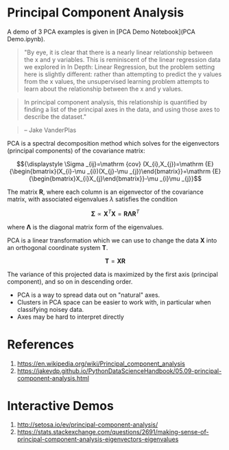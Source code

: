 # Principal Component Analysis

A demo of 3 PCA examples is given in [PCA Demo Notebook](PCA Demo.ipynb).

> "By eye, it is clear that there is a nearly linear relationship between the x and y variables. This is reminiscent of the linear regression data we explored in In Depth: Linear Regression, but the problem setting here is slightly different: rather than attempting to predict the y values from the x values, the unsupervised learning problem attempts to learn about the relationship between the x and y values.

> In principal component analysis, this relationship is quantified by finding a list of the principal axes in the data, and using those axes to describe the dataset."

> – Jake VanderPlas

PCA is a spectral decomposition method which solves for the eigenvectors (principal components) of the covariance matrix:

$${\displaystyle \Sigma _{ij}=\mathrm {cov} (X_{i},X_{j})=\mathrm {E} {\begin{bmatrix}(X_{i}-\mu _{i})(X_{j}-\mu _{j})\end{bmatrix}}=\mathrm {E} {\begin{bmatrix}X_{i}X_{j}\end{bmatrix}}-\mu _{i}\mu _{j}}$$

The matrix $\mathbf{R}$, where each column is an eigenvector of the covariance matrix, with associated eigenvalues $\lambda$ satisfies the condition

$$\mathbf{\Sigma} \propto \mathbf{X}^T \mathbf{X} = \mathbf{R} \mathbf{\Lambda} \mathbf{R}^T$$

where $\mathbf{\Lambda}$ is the diagonal matrix form of the eigenvalues.

PCA is a linear transformation which we can use to change the data $\mathbf{X}$ into an orthogonal coordinate system $\mathbf{T}$. 

$$\mathbf{T} = \mathbf{X} \mathbf{R}$$

The variance of this projected data is maximized by the first axis (principal component), and so on in descending order.

* PCA is a way to spread data out on "natural" axes. 
* Clusters in PCA space can be easier to work with, in particular when classifying noisey data.
* Axes may be hard to interpret directly

# References

1. https://en.wikipedia.org/wiki/Principal_component_analysis
1. https://jakevdp.github.io/PythonDataScienceHandbook/05.09-principal-component-analysis.html

# Interactive Demos

1. http://setosa.io/ev/principal-component-analysis/
1. https://stats.stackexchange.com/questions/2691/making-sense-of-principal-component-analysis-eigenvectors-eigenvalues

